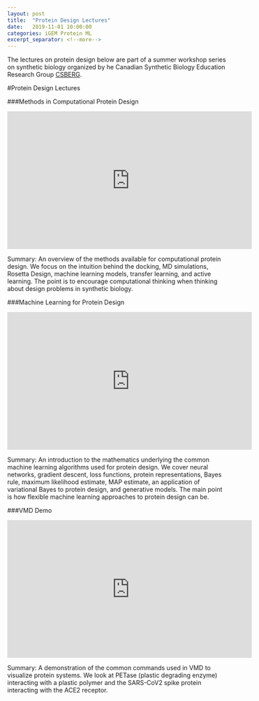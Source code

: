```yaml
---
layout: post
title:  "Protein Design Lectures"
date:   2019-11-01 10:00:00
categories: iGEM Protein ML
excerpt_separator: <!--more-->
---
```


The lectures on protein design below are part of a summer workshop series on synthetic biology organized by he Canadian Synthetic Biology Education Research Group <a href="https://csbergbiozone.wixsite.com/main/instructors">CSBERG</a>.

<!--more-->

#Protein Design Lectures

###Methods in Computational Protein Design
<iframe width="560" height="315" src="https://www.youtube.com/embed/fAP_5AnES8M" frameborder="0" allow="accelerometer; autoplay; encrypted-media; gyroscope; picture-in-picture" allowfullscreen></iframe>

Summary: An overview of the methods available for computational protein design. We focus on the intuition behind the docking, MD simulations, Rosetta Design, machine learning models, transfer learning, and active learning. The point is to encourage computational thinking when thinking about design problems in synthetic biology.

###Machine Learning for Protein Design
<iframe width="560" height="315" src="https://www.youtube.com/embed/0LHRUKW9x4Y" frameborder="0" allow="accelerometer; autoplay; encrypted-media; gyroscope; picture-in-picture" allowfullscreen></iframe>

Summary: An introduction to the mathematics underlying the common machine learning algorithms used for protein design. We cover neural networks, gradient descent, loss functions, protein representations, Bayes rule, maximum likelihood estimate, MAP estimate, an application of variational Bayes to protein design, and generative models. The main point is how flexible machine learning approaches to protein design can be.

###VMD Demo
<iframe width="560" height="315" src="https://www.youtube.com/embed/osYcN9vgt_k" frameborder="0" allow="accelerometer; autoplay; encrypted-media; gyroscope; picture-in-picture" allowfullscreen></iframe>

Summary: A demonstration of the common commands used in VMD to visualize protein systems. We look at PETase (plastic degrading enzyme) interacting with a plastic polymer and the SARS-CoV2 spike protein interacting with the ACE2 receptor.
